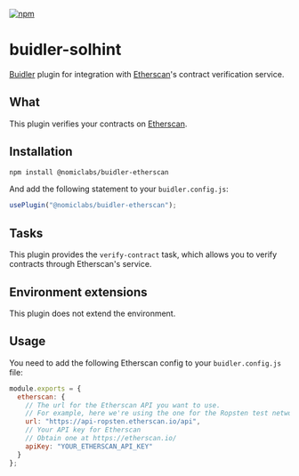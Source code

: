 [![npm](https://img.shields.io/npm/v/@nomiclabs/buidler-etherscan.svg)](https://www.npmjs.com/package/@nomiclabs/buidler-etherscan)

# buidler-solhint

[Buidler](http://buidler.dev) plugin for integration with [Etherscan](https://etherscan.io)'s contract verification service.

## What

This plugin verifies your contracts on [Etherscan](https://etherscan.io).

## Installation

```bash
npm install @nomiclabs/buidler-etherscan
```

And add the following statement to your `buidler.config.js`:

```js
usePlugin("@nomiclabs/buidler-etherscan");
```

## Tasks

This plugin provides the `verify-contract` task, which allows you to verify contracts through Etherscan's service.

## Environment extensions

This plugin does not extend the environment.

## Usage

You need to add the following Etherscan config to your `buidler.config.js` file:

```js
module.exports = {
  etherscan: {
    // The url for the Etherscan API you want to use.
    // For example, here we're using the one for the Ropsten test network
    url: "https://api-ropsten.etherscan.io/api",
    // Your API key for Etherscan
    // Obtain one at https://etherscan.io/
    apiKey: "YOUR_ETHERSCAN_API_KEY"
  }
};
```

